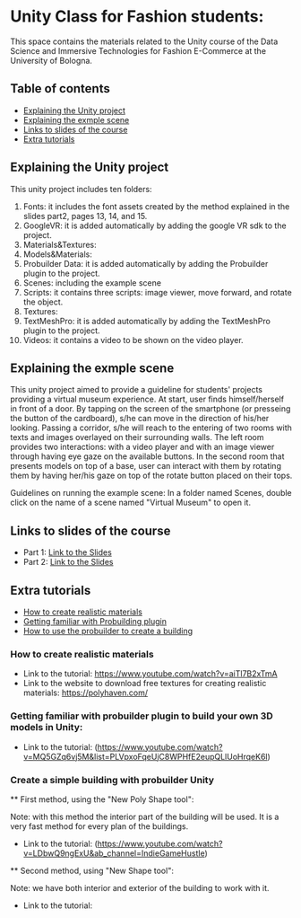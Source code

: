 # Unity Class for Fashion students:
This space contains the materials related to the Unity course of the Data Science and Immersive Technologies for Fashion E-Commerce at the University of Bologna.
## Table of contents
* [Explaining the Unity project](#Explanation)
* [Explaining the exmple scene](#Explanation)
* [Links to slides of the course](#slides)
* [Extra tutorials](#Tutorials)

## Explaining the Unity project

This unity project includes ten folders: 
1. Fonts: it includes the font assets created by the method explained in the slides part2, pages 13, 14, and 15.  
2. GoogleVR: it is added automatically by adding the google VR sdk to the project.
3. Materials&Textures:
4. Models&Materials:
5. Probuilder Data: it is added automatically by adding the Probuilder plugin to the project.
6. Scenes: including the example scene
7. Scripts: it contains three scripts: image viewer, move forward, and rotate the object.
9. Textures:
10. TextMeshPro: it is added automatically by adding the TextMeshPro plugin to the project.
11. Videos: it contains a video to be shown on the video player.


## Explaining the exmple scene
This unity project aimed to provide a guideline for students' projects providing a virtual museum experience. At start, user finds himself/herself in front of a door.
By tapping on the screen of the smartphone (or presseing the button of the cardboard), s/he can move in the direction of his/her looking. Passing a corridor, s/he will reach to the entering of two rooms with texts and images overlayed on their surrounding walls.  The left room provides two interactions: with a video player and with an image viewer through having eye gaze on the available buttons. In the second room that presents models on top of a base, user can interact with them by rotating them by having her/his gaze on top of the rotate button placed on their tops. 

Guidelines on running the example scene:
In a folder named Scenes, double click on the name of a scene named "Virtual Museum" to open it.


## Links to slides of the course
* Part 1: [Link to the Slides](https://docs.google.com/presentation/d/1jW5Lnh7VeGfh6XpTCF8-IT86O99VvfY1ZAJkn-QAXBc/edit#slide=id.p1)
* Part 2: [Link to the Slides](https://docs.google.com/presentation/d/1MviPBiGDc32lQsXaDWD6mC8Bp6P_6Hm-nanf_po6opo/edit#slide=id.p34)

	
## Extra tutorials
* [How to create realistic materials](#Realistic)
* [Getting familiar with Probuilding plugin](#Probuilder)
* [How to use the probuilder to create a building](#Building)

### How to create realistic materials
* Link to the tutorial: https://www.youtube.com/watch?v=aiTl7B2xTmA
* Link to the website to download free textures for creating realistic materials: https://polyhaven.com/

### Getting familiar with probuilder plugin to build your own 3D models in Unity: 
* Link to the tutorial: (https://www.youtube.com/watch?v=MQ5GZq6vj5M&list=PLVpxoFqeUjC8WPHfE2eupQLlUoHrqeK6l)

### Create a simple building with probuilder Unity
** First method, using the "New Poly Shape tool":

Note: with this method the interior part of the building will be used. It is a very fast method for every plan of the buildings.

* Link to the tutorial: (https://www.youtube.com/watch?v=LDbwQ9ngExU&ab_channel=IndieGameHustle)

** Second method, using "New Shape tool":

Note: we have both interior and exterior of the building to work with it.

* Link to the tutorial: 
